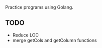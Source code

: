 Practice programs using Golang.


## TODO ##
 * Reduce LOC
 * merge getCols and getColumn functions
